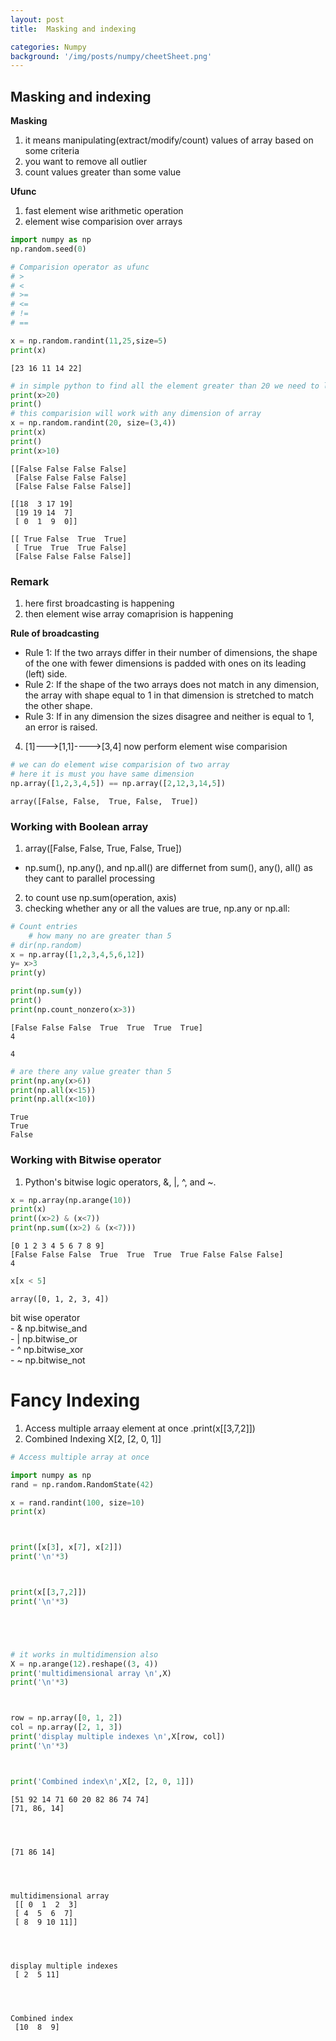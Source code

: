 ```yaml
---
layout: post
title:  Masking and indexing

categories: Numpy
background: '/img/posts/numpy/cheetSheet.png'
---
```


## Masking and indexing

__Masking__  
1. it means manipulating(extract/modify/count) values of array based on some criteria
2. you want to remove all outlier
3. count values greater than some value
  

__Ufunc__
1. fast element wise arithmetic operation
2. element wise comparision over arrays


```python
import numpy as np
np.random.seed(0)
```


```python
# Comparision operator as ufunc
# >
# <
# >=
# <=
# !=
# ==

x = np.random.randint(11,25,size=5)
print(x)
```

    [23 16 11 14 22]
    


```python
# in simple python to find all the element greater than 20 we need to loop over it , but in numoy we can use ufunc
print(x>20)
print()
# this comparision will work with any dimension of array
x = np.random.randint(20, size=(3,4))
print(x)
print()
print(x>10)
```

    [[False False False False]
     [False False False False]
     [False False False False]]
    
    [[18  3 17 19]
     [19 19 14  7]
     [ 0  1  9  0]]
    
    [[ True False  True  True]
     [ True  True  True False]
     [False False False False]]
    

### Remark
1. here first broadcasting is happening
2. then element wise array comaprision is happening  

__Rule of broadcasting__
   - Rule 1: If the two arrays differ in their number of dimensions, the shape of the one with fewer dimensions is padded with ones on its leading (left) side.
   - Rule 2: If the shape of the two arrays does not match in any dimension, the array with shape equal to 1 in that dimension is stretched to match the other shape.
   - Rule 3: If in any dimension the sizes disagree and neither is equal to 1, an error is raised.

4. [1]--->[1,1]---->[3,4]
now perform element wise comparision


```python
# we can do element wise comparision of two array
# here it is must you have same dimension
np.array([1,2,3,4,5]) == np.array([2,12,3,14,5])
```




    array([False, False,  True, False,  True])



### Working with Boolean array
1. array([False, False,  True, False,  True])

  - np.sum(), np.any(), and np.all() are differnet from sum(), any(), all() as they cant to parallel processing
2. to count use np.sum(operation, axis)
3. checking whether any or all the values are true, np.any or np.all:


```python
# Count entries
    # how many no are greater than 5
# dir(np.random)
x = np.array([1,2,3,4,5,6,12])
y= x>3
print(y)

print(np.sum(y))
print()
print(np.count_nonzero(x>3))

```

    [False False False  True  True  True  True]
    4
    
    4
    


```python
# are there any value greater than 5
print(np.any(x>6))
print(np.all(x<15))
print(np.all(x<10))
```

    True
    True
    False
    

### Working with Bitwise operator
1.  Python's bitwise logic operators, &, |, ^, and ~.


```python
x = np.array(np.arange(10))
print(x)
print((x>2) & (x<7))
print(np.sum((x>2) & (x<7)))
```

    [0 1 2 3 4 5 6 7 8 9]
    [False False False  True  True  True  True False False False]
    4
    


```python
x[x < 5]
```




    array([0, 1, 2, 3, 4])



bit wise operator  
    - &	np.bitwise_and	 
    - |	np.bitwise_or  
    - ^	np.bitwise_xor	  
    - ~	np.bitwise_not 

# Fancy Indexing
1. Access multiple arraay element at once .print(x[[3,7,2]])
2. Combined Indexing X[2, [2, 0, 1]]


```python
# Access multiple array at once

import numpy as np
rand = np.random.RandomState(42)

x = rand.randint(100, size=10)
print(x)



print([x[3], x[7], x[2]])
print('\n'*3)



print(x[[3,7,2]])
print('\n'*3)





# it works in multidimension also 
X = np.arange(12).reshape((3, 4))
print('multidimensional array \n',X)
print('\n'*3)



row = np.array([0, 1, 2])
col = np.array([2, 1, 3])
print('display multiple indexes \n',X[row, col])
print('\n'*3)



print('Combined index\n',X[2, [2, 0, 1]])
```

    [51 92 14 71 60 20 82 86 74 74]
    [71, 86, 14]
    
    
    
    
    [71 86 14]
    
    
    
    
    multidimensional array 
     [[ 0  1  2  3]
     [ 4  5  6  7]
     [ 8  9 10 11]]
    
    
    
    
    display multiple indexes 
     [ 2  5 11]
    
    
    
    
    Combined index
     [10  8  9]
    


```python

```
